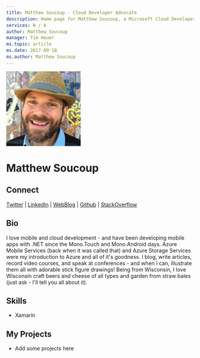 ```yaml
---
title: Matthew Soucoup - Cloud Developer Advocate
description: Home page for Matthew Soucoup, a Microsoft Cloud Developer Advocate
services: N / A
author: Matthew Soucoup
manager: Tim Heuer
ms.topic: article
ms.date: 2017-09-18
ms.author: Matthew Soucoup
---
```


![Image of Matthew Soucoup](media/profiles/matthew-soucoup.png)

# Matthew Soucoup


## Connect
[Twitter](https://twitter.com/codemillmatt) | [LinkedIn](https://linkedin.com/in/msoucoup) | [WebBlog](https://codemilltech.com) | [Github](https://github.com/codemillmatt) | [StackOverflow](https://stackoverflow.com/users/6621061/matt-soucoup)

## Bio

I love mobile and cloud development - and have been developing mobile apps with .NET since the Mono.Touch and Mono.Android days. Azure Mobile Services (back when it was called that) and Azure Storage Services were my introduction to Azure and all of it's goodness. I blog, write articles, record video courses, and speak at conferences - and when I can, illustrate them all with adorable stick figure drawings! Being from Wisconsin, I love Wisconsin craft beers and cheese of all types and garden from straw bales (just ask - I'll tell you all about it).

## Skills

* Xamarin


## My Projects

* Add some projects here
